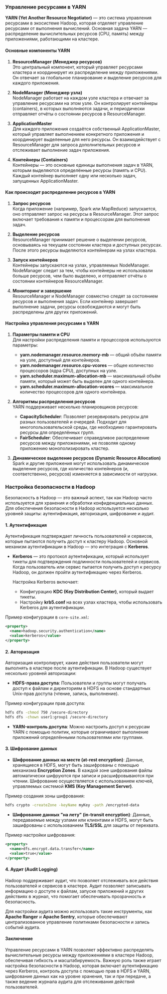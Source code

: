 ### Управление ресурсами в YARN

**YARN (Yet Another Resource Negotiator)** — это система управления ресурсами в экосистеме Hadoop, которая отделяет управление ресурсами от выполнения вычислений. Основная задача YARN — распределение вычислительных ресурсов (CPU, память) между приложениями, работающими на кластере.

#### Основные компоненты YARN

1. **ResourceManager (Менеджер ресурсов)**  
   Это центральный компонент, который управляет ресурсами кластера и координирует их распределение между приложениями. Он отвечает за глобальное планирование и выделение ресурсов для каждого приложения.

2. **NodeManager (Менеджер узла)**  
   NodeManager работает на каждом узле кластера и отвечает за управление ресурсами на этом узле. Он контролирует контейнеры (containers), в которых выполняются задачи, и периодически отправляет отчёты о состоянии ресурсов в ResourceManager.

3. **ApplicationMaster**  
   Для каждого приложения создаётся собственный ApplicationMaster, который управляет выполнением конкретного приложения и координирует выделенные для него ресурсы. Он взаимодействует с ResourceManager для запроса дополнительных ресурсов и отслеживает выполнение задач приложения.

4. **Контейнеры (Containers)**  
   Контейнеры — это основные единицы выполнения задач в YARN, которым выделяются определённые ресурсы (память и CPU). Каждый контейнер выполняет одну или несколько задач, запущенных ApplicationMaster.

#### Как происходит распределение ресурсов в YARN

1. **Запрос ресурсов**  
   Когда приложение (например, Spark или MapReduce) запускается, оно отправляет запрос на ресурсы в ResourceManager. Этот запрос включает требования к памяти и процессорам для выполнения задач.

2. **Выделение ресурсов**  
   ResourceManager принимает решение о выделении ресурсов, основываясь на текущем состоянии кластера и доступных ресурсах. После этого ресурсы выделяются контейнерам на узлах кластера.

3. **Запуск контейнеров**  
   Контейнеры запускаются на узлах, управляемых NodeManager. NodeManager следит за тем, чтобы контейнеры не использовали больше ресурсов, чем было выделено, и отправляет отчёты о состоянии контейнеров ResourceManager.

4. **Мониторинг и завершение**  
   ResourceManager и NodeManager совместно следят за состоянием ресурсов и выполнения задач. Если контейнер завершает выполнение задачи, ресурсы освобождаются и могут быть распределены для других приложений.

#### Настройка управления ресурсами в YARN

1. **Параметры памяти и CPU**  
   Для настройки распределения памяти и процессоров используются параметры:
   - **yarn.nodemanager.resource.memory-mb** — общий объём памяти на узле, доступный для контейнеров.
   - **yarn.nodemanager.resource.cpu-vcores** — общее количество процессоров (ядра CPU), доступных на узле.
   - **yarn.scheduler.maximum-allocation-mb** — максимальный объём памяти, который может быть выделен для одного контейнера.
   - **yarn.scheduler.maximum-allocation-vcores** — максимальное количество процессоров для одного контейнера.

2. **Алгоритмы распределения ресурсов**  
   YARN поддерживает несколько планировщиков ресурсов:
   - **CapacityScheduler**: Позволяет резервировать ресурсы для разных пользователей и очередей. Подходит для многопользовательской среды, где необходимо гарантировать ресурсы для определённых групп.
   - **FairScheduler**: Обеспечивает справедливое распределение ресурсов между приложениями, не позволяя одному приложению монополизировать кластер.

3. **Динамическое выделение ресурсов (Dynamic Resource Allocation)**  
   Spark и другие приложения могут использовать динамическое выделение ресурсов, где количество контейнеров (и, соответственно, ресурсов) изменяется в зависимости от нагрузки.

### Настройка безопасности в Hadoop

Безопасность в Hadoop — это важный аспект, так как Hadoop часто используется для хранения и обработки конфиденциальных данных. Для обеспечения безопасности в Hadoop используется несколько уровней защиты: аутентификация, авторизация, шифрование и аудит.

#### 1. **Аутентификация**

Аутентификация подтверждает личность пользователей и сервисов, которые пытаются получить доступ к кластеру Hadoop. Основной механизм аутентификации в Hadoop — это интеграция с **Kerberos**.

- **Kerberos** — это протокол аутентификации, который использует тикеты для подтверждения подлинности пользователей и сервисов. Когда пользователь или сервис пытается получить доступ к ресурсу Hadoop, он должен пройти аутентификацию через Kerberos.
  
   Настройка Kerberos включает:
   - Конфигурацию **KDC (Key Distribution Center)**, который выдает тикеты.
   - Настройку **krb5.conf** на всех узлах кластера, чтобы использовать Kerberos для аутентификации.

Пример конфигурации в `core-site.xml`:
```xml
<property>
  <name>hadoop.security.authentication</name>
  <value>kerberos</value>
</property>
```

#### 2. **Авторизация**

Авторизация контролирует, какие действия пользователи могут выполнять в кластере после аутентификации. В Hadoop существует несколько уровней авторизации:
- **HDFS-права доступа**: Пользователи и группы могут получать доступ к файлам и директориям в HDFS на основе стандартных Unix-прав доступа (чтение, запись, выполнение).
  
Пример конфигурации прав доступа:
```bash
hdfs dfs -chmod 750 /secure-directory
hdfs dfs -chown user1:group1 /secure-directory
```

- **YARN-контроль доступа**: Можно настроить доступ к ресурсам YARN с помощью политик, которые ограничивают выполнение приложений определёнными пользователями или группами.

#### 3. **Шифрование данных**

- **Шифрование данных на месте (at-rest encryption)**: Данные, хранящиеся в HDFS, могут быть зашифрованы с помощью механизма **Encryption Zones**. В каждой зоне шифрования файлы автоматически шифруются при записи и расшифровываются при чтении. Шифрование осуществляется с использованием ключей, управляемых системой **KMS (Key Management Server)**.

Пример создания зоны шифрования:
```bash
hdfs crypto -createZone -keyName myKey -path /encrypted-data
```

- **Шифрование данных "на лету" (in-transit encryption)**: Данные, передаваемые между узлами или клиентами и HDFS, могут быть зашифрованы с использованием **TLS/SSL** для защиты от перехвата.

Пример настройки шифрования:
```xml
<property>
  <name>dfs.encrypt.data.transfer</name>
  <value>true</value>
</property>
```

#### 4. **Аудит (Audit Logging)**

Hadoop поддерживает аудит, что позволяет отслеживать все действия пользователей и сервисов в кластере. Аудит позволяет записывать информацию о доступе к файлам, запуске приложений и других действиях в журнал, что помогает обеспечивать прозрачность и безопасность.

Для настройки аудита можно использовать такие инструменты, как **Apache Ranger** и **Apache Sentry**, которые обеспечивают централизованное управление политиками безопасности и запись событий аудита.

#### Заключение

Управление ресурсами в YARN позволяет эффективно распределять вычислительные ресурсы между приложениями в кластере Hadoop, обеспечивая гибкость и масштабируемость. Важную роль также играет настройка безопасности в Hadoop, которая включает аутентификацию через Kerberos, контроль доступа с помощью прав в HDFS и YARN, шифрование данных как на уровне хранения, так и при передаче, а также ведение журнала аудита для отслеживания действий пользователей.